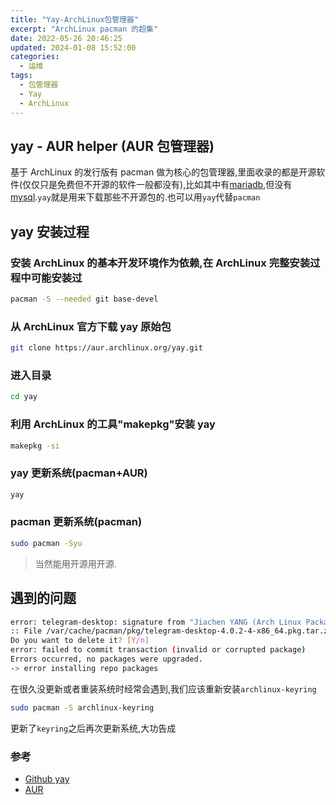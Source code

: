 ```yaml
---
title: "Yay-ArchLinux包管理器"
excerpt: "ArchLinux pacman 的超集"
date: 2022-05-26 20:46:25
updated: 2024-01-08 15:52:00
categories: 
  - 运维
tags:
  - 包管理器 
  - Yay 
  - ArchLinux 
---
```


## yay - AUR helper (AUR 包管理器)

基于 ArchLinux 的发行版有 pacman 做为核心的包管理器,里面收录的都是开源软件(仅仅只是免费但不开源的软件一般都没有),比如其中有[mariadb](https://mariadb.org/documentation/),但没有 [mysql](https://dev.mysql.com/doc/).`yay`就是用来下载那些不开源包的.也可以用`yay`代替`pacman`

## yay 安装过程

### 安装 ArchLinux 的基本开发环境作为依赖,在 ArchLinux 完整安装过程中可能安装过

```bash
pacman -S --needed git base-devel
```

### 从 ArchLinux 官方下载 yay 原始包

```bash
git clone https://aur.archlinux.org/yay.git
```

### 进入目录

```bash
cd yay
```

### 利用 ArchLinux 的工具"makepkg"安装 yay

```bash
makepkg -si
```

### yay 更新系统(pacman+AUR)

```bash
yay
```

### pacman 更新系统(pacman)

```bash
sudo pacman -Syu
```

> 当然能用开源用开源.

## 遇到的问题

```bash
error: telegram-desktop: signature from "Jiachen YANG (Arch Linux Packager Signing Key) <farseerfc@archlinux.org>" is marginal trust
:: File /var/cache/pacman/pkg/telegram-desktop-4.0.2-4-x86_64.pkg.tar.zst is corrupted (invalid or corrupted package (PGP signature)).
Do you want to delete it? [Y/n]
error: failed to commit transaction (invalid or corrupted package)
Errors occurred, no packages were upgraded.
-> error installing repo packages
```

在很久没更新或者重装系统时经常会遇到,我们应该重新安装`archlinux-keyring`

```bash
sudo pacman -S archlinux-keyring
```

更新了`keyring`之后再次更新系统,大功告成

### 参考

- [Github yay](https://github.com/Jguer/yay)
- [AUR](https://wiki.archlinux.org/title/Arch_User_Repository)
